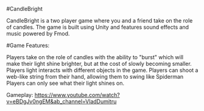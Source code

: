 #CandleBright

CandleBright is a two player game where you and a friend take on the role of candles. The game is built using Unity and features sound effects and music powered by Fmod.

#Game Features:

Players take on the role of candles with the ability to "burst" which will make their light shine brighter, but at the cost of slowly becoming smaller.
Players light interacts with different objects in the game.
Players can shoot a web-like string from their hand, allowing them to swing like Spiderman
Players can only see what their light shines on.

Gameplay: https://www.youtube.com/watch?v=eBDgJv0ngEM&ab_channel=VladDumitru
